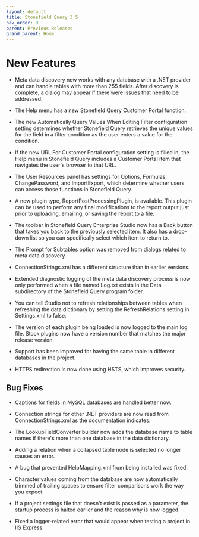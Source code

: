 ```yaml
---
layout: default
title: Stonefield Query 3.5
nav_order: 8
parent: Previous Releases
grand_parent: Home
---
```


# New Features

* Meta data discovery now works with any database with a .NET provider and can handle tables with more than 255 fields. After discovery is complete, a dialog may appear if there were issues that need to be addressed.

* The Help menu has a new Stonefield Query Customer Portal function.

* The new Automatically Query Values When Editing Filter configuration setting determines whether Stonefield Query retrieves the unique values for the field in a filter condition as the user enters a value for the condition.

* If the new URL For Customer Portal configuration setting is filled in, the Help menu in Stonefield Query includes a Customer Portal item that navigates the user's browser to that URL.

* The User Resources panel has settings for Options, Formulas, ChangePassword, and ImportExport, which determine whether users can access those functions in Stonefield Query.

* A new plugin type, ReportPostProcessingPlugin, is available. This plugin can be used to perform any final modifications to the report output just prior to uploading, emailing, or saving the report to a file. 

* The toolbar in Stonefield Query Enterprise Studio now has a Back button that takes you back to the previously selected item. It also has a drop-down list so you can specifically select which item to return to.

* The Prompt for Subtables option was removed from dialogs related to meta data discovery.

* ConnectionStrings.xml has a different structure than in earlier versions.

* Extended diagnostic logging of the meta data discovery process is now only performed when a file named Log.txt exists in the Data subdirectory of the Stonefield Query program folder.

* You can tell Studio not to refresh relationships between tables when refreshing the data dictionary by setting the RefreshRelations setting in Settings.xml to false.

* The version of each plugin being loaded is now logged to the main log file. Stock plugins now have a version number that matches the major release version.

* Support has been improved for having the same table in different databases in the project.

* HTTPS redirection is now done using HSTS, which improves security.

## Bug Fixes

* Captions for fields in MySQL databases are handled better now.

* Connection strings for other .NET providers are now read from ConnectionStrings.xml as the documentation indicates. 

* The LookupFieldConverter builder now adds the database name to table names if there's more than one database in the data dictionary.

* Adding a relation when a collapsed table node is selected no longer causes an error.

* A bug that prevented HelpMapping.xml from being installed was fixed.

* Character values coming from the database are now automatically trimmed of trailing spaces to ensure filter comparisons work the way you expect.

* If a project settings file that doesn't exist is passed as a parameter, the startup process is halted earlier and the reason why is now logged.

* Fixed a logger-related error that would appear when testing a project in IIS Express. 